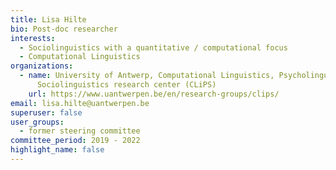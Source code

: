 ```yaml
---
title: Lisa Hilte
bio: Post-doc researcher
interests:
  - Sociolinguistics with a quantitative / computational focus
  - Computational Linguistics
organizations:
  - name: University of Antwerp, Computational Linguistics, Psycholinguistics and
      Sociolinguistics research center (CLiPS)
    url: https://www.uantwerpen.be/en/research-groups/clips/
email: lisa.hilte@uantwerpen.be
superuser: false
user_groups:
  - former steering committee
committee_period: 2019 - 2022
highlight_name: false
---
```


